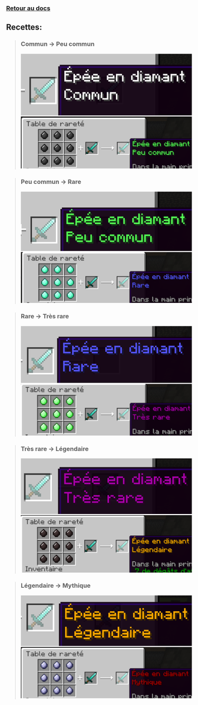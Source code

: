 [<h3>Retour au docs</h3>](../README.md#table-de-rareté)

## **Recettes:**

> ### Commun -> Peu commun
>![CoP](../images/image57.png)
>![CoP](../images/image52.png)

> ### Peu commun -> Rare
>![CoP](../images/image30.png)
>![CoP](../images/image37.png)

> ### Rare -> Très rare
>![CoP](../images/image5.png)
>![CoP](../images/image21.png)

> ### Très rare -> Légendaire
>![CoP](../images/image16.png)
>![CoP](../images/image44.png)

> ### Légendaire -> Mythique 
>![CoP](../images/image40.png)
>![CoP](../images/image11.png)

